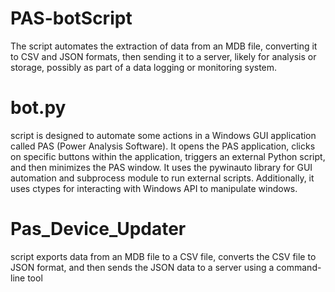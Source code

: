 # PAS-botScript
The script automates the extraction of data from an MDB file, converting it to CSV and JSON formats, then sending it to a server, likely for analysis or storage, possibly as part of a data logging or monitoring system.


# bot.py
script is designed to automate some actions in a Windows GUI application called PAS (Power Analysis Software). It opens the PAS application, clicks on specific buttons within the application, triggers an external Python script, and then minimizes the PAS window. It uses the pywinauto library for GUI automation and subprocess module to run external scripts. Additionally, it uses ctypes for interacting with Windows API to manipulate windows.

# Pas_Device_Updater
script exports data from an MDB file to a CSV file, converts the CSV file to JSON format, and then sends the JSON data to a server using a command-line tool 
